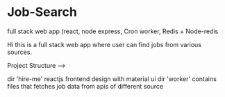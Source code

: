 # Job-Search
full stack web app (react, node express, Cron worker, Redis + Node-redis 

Hi this is a full stack web app where user can find jobs from various sources.

Project Structure -->

dir 'hire-me' reactjs frontend design with material ui
dir 'worker' contains files that fetches job data from apis of different source
